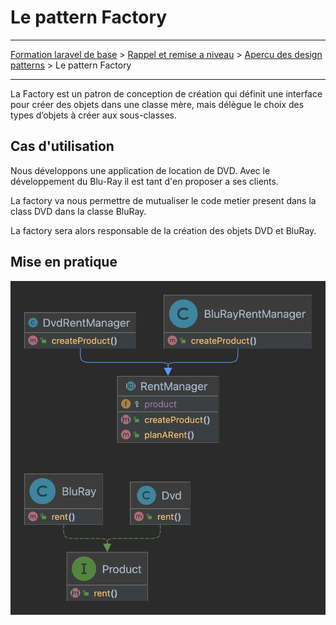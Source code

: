 # Le pattern Factory

---

[Formation laravel de base](../../README.md) > [Rappel et remise a niveau](../README.md) > [Apercu des design patterns](README.md) > Le pattern Factory

---

La Factory est un patron de conception de création qui définit une
interface pour créer des objets dans une classe mère,
mais délègue le choix des types d’objets à créer aux sous-classes.

## Cas d'utilisation

Nous développons une application de location de DVD.
Avec le développement du Blu-Ray il est tant d'en proposer a ses clients.

La factory va nous permettre de mutualiser le code metier present dans
la class DVD dans la classe BluRay.

La factory sera alors responsable de la création des objets DVD et BluRay.

## Mise en pratique

![Le design Factory](./assets/Factory.png)
